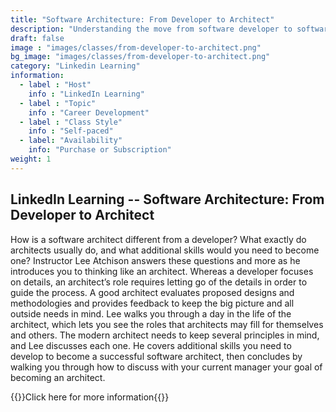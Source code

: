 ```yaml
---
title: "Software Architecture: From Developer to Architect"
description: "Understanding the move from software developer to software architect."
draft: false
image : "images/classes/from-developer-to-architect.png"
bg_image: "images/classes/from-developer-to-architect.png"
category: "Linkedin Learning"
information:
  - label : "Host"
    info : "LinkedIn Learning"
  - label : "Topic"
    info : "Career Development"
  - label : "Class Style"
    info : "Self-paced"
  - label: "Availability"
    info: "Purchase or Subscription"
weight: 1
---
```


## LinkedIn Learning -- Software Architecture: From Developer to Architect

How is a software architect different from a developer? What exactly do architects usually do, and what additional skills would you need to become one? Instructor Lee Atchison answers these questions and more as he introduces you to thinking like an architect. Whereas a developer focuses on details, an architect’s role requires letting go of the details in order to guide the process. A good architect evaluates proposed designs and methodologies and provides feedback to keep the big picture and all outside needs in mind. Lee walks you through a day in the life of the architect, which lets you see the roles that architects may fill for themselves and others. The modern architect needs to keep several principles in mind, and Lee discusses each one. He covers additional skills you need to develop to become a successful software architect, then concludes by walking you through how to discuss with your current manager your goal of becoming an architect.

{{<extlink class="btn btn-small" url="https://www.linkedin.com/learning-login/share?forceAccount=false&redirect=https%3A%2F%2Fwww.linkedin.com%2Flearning%2Fsoftware-architecture-from-developer-to-architect%3Ftrk%3Dshare_ent_url%26shareId%3Dt2IPs83mThWtUf9Utwxsuw%253D%253D">}}Click here for more information{{</extlink>}}



